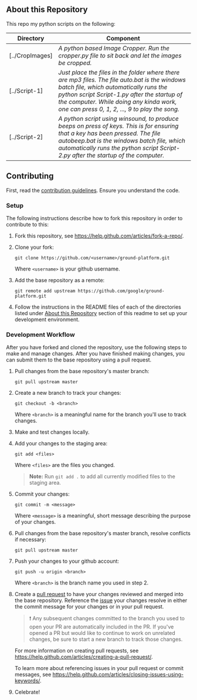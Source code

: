## About this Repository

This repo my python scripts on the following:

|Directory               |Component|
|------------------------|-----------------------------------------------|
|[../CropImages]         |*A python based Image Cropper. Run the cropper.py file to sit back and let the images be cropped.*|
|[../Script-1]           |*Just place the files in the folder where there are mp3 files. The file auto.bat is the windows batch file, which automatically runs the python script Script-1.py after the startup of the computer. While doing any kinda work, one can press 0, 1, 2, ..., 9 to play the song.*|
|[../Script-2]           |*A python script using winsound, to produce beeps on press of keys. This is for ensuring that a key has been pressed. The file autobeep.bat is the windows batch file, which automatically runs the python script Script-2.py after the startup of the computer.*|


## Contributing

First, read the [contribution guidelines](CONTRIBUTING.md). Ensure you understand the code.
### Setup

The following instructions describe how to fork this repository in order 
to contribute to this:

1. Fork this repository, see <https://help.github.com/articles/fork-a-repo/>.

2. Clone your fork:
    
    `git clone https://github.com/<username>/ground-platform.git`
    
    Where `<username>` is your github username.

3. Add the base repository as a remote:
    
    `git remote add upstream https://github.com/google/ground-platform.git`

4. Follow the instructions in the README files of each of the directories listed under [About this Repository](#about-this-repository) section of this readme to set up your development environment.

### Development Workflow

After you have forked and cloned the repository, use the following steps to
make and manage changes. After you have finished making changes, you can 
submit them to the base repository using a pull request. 

1. Pull changes from the base repository's master branch:
    
    `git pull upstream master`

1. Create a new branch to track your changes:
    
    `git checkout -b <branch>`
    
    Where `<branch>` is a meaningful name for the branch you'll use to track
    changes.

1. Make and test changes locally.

1. Add your changes to the staging area:
    
    `git add <files>`
    
    Where `<files>` are the files you changed.
    
    > **Note:** Run `git add .` to add all currently modified files to the staging area.

1. Commit your changes:
    
    `git commit -m <message>`
    
    Where `<message>` is a meaningful, short message describing the purpose of
    your changes.

1. Pull changes from the base repository's master branch, resolve conflicts if
   necessary:
      
    `git pull upstream master`

1. Push your changes to your github account:
    
    `git push -u origin <branch>`
    
    Where `<branch>` is the branch name you used in step 2.

1. Create a [pull request](https://help.github.com/articles/about-pull-requests/) to have your changes reviewed and merged into the base 
repository. Reference the [issue](https://github.com/google/ground-platform/issues) your changes resolve in either the commit message for your changes or in your pull request. 

    > :exclamation: Any subsequent changes committed to the branch you used
    > to open your PR are automatically included in the PR. If you've opened a
    > PR but would like to continue to work on unrelated changes, be sure to
    > start a new branch to track those changes.

    For more information on creating pull requests, see <https://help.github.com/articles/creating-a-pull-request/>. 
    
    To learn more about referencing issues in your pull request or commit messages, see <https://help.github.com/articles/closing-issues-using-keywords/>.

1. Celebrate!
